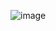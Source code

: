 ![image](https://github.com/mvsrgc/nvim-config/assets/14826113/3ba9b5cb-bfcd-49ea-8125-34cb4a3ee656)
